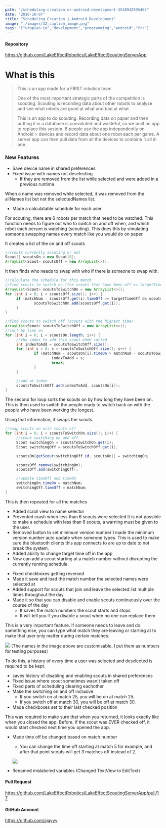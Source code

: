 ```yaml
---
path: "/scheduling-creation-or-android-development-1538942995465"
date: "2018-10-07"
title: "Scheduling Creation | Android Development"
image: "./images/32_caption_image.png"
tags: '["utopian-io","development","programming","android","frc"]'
---
```


#### Repository
https://github.com/LakeEffectRobotics/LakeEffectScoutingServerApp

# What is this
> This is an app made for a FIRST robotics team.
> 
>
> One of the most important strategic parts of the competition is scouting. Scouting is recording data about other robots to analyse and see what robots are good at what and bad at what.
> 
>
> This is an app to do scouting. Recording data on paper and then putting it in a database is convoluted and wasteful, so we built an app to replace this system. 6 people use the app independently on Android > devices and record data about one robot each per game. A server app can then pull data from all the devices to combine it all in one.

### New Features

* Save device name in shared preferences
* Fixed issue with names not deselecting
	* If they are removed from the list while selected and were added in a previous runtime

When a name was removed while selected, it was removed from the allNames list but not the 
selectedNames list.

* Made a calculatable schedule for each user

For scouting, there are 6 robots per match that need to be watched. This function needs to figure out who to switch on and off when, and which robot each person is watching (scouting). This does this by simulating someone swapping names every match like you would do on paper.

It creates a list of the on and off scouts
```java
//scouts currently scouting or not
Scout[] scoutsOn = new Scout[6];
ArrayList<Scout> scoutsOff = new ArrayList<>();
```

It then finds who needs to swap with who if there is someone to swap with.
```java
//calculate the schedule for this match
//find scouts to switch on (the scouts that have been off >= targetTimeOff)
ArrayList<Scout> scoutsToSwitchOn = new ArrayList<>();
for (int i = 0; i < scoutsOff.size(); i++) {
	 if (matchNum - scoutsOff.get(i).timeOff >= targetTimeOff && scoutsToSwitchOn.size() < 6) {
			 scoutsToSwitchOn.add(scoutsOff.get(i));
	 }
}

//find scouts to switch off (scouts with the highest time)
ArrayList<Scout> scoutsToSwitchOff = new ArrayList<>();
//sort by time on
for (int i = 0; i < scoutsOn.length; i++) {
	 //the index to add this scout when sorted
	 int indexToAdd = scoutsToSwitchOff.size();
	 for (int s = 0; s < scoutsToSwitchOff.size(); s++) {
			 if (matchNum - scoutsOn[i].timeOn > matchNum - scoutsToSwitchOff.get(s).timeOn) {
					 indexToAdd = s;
					 break;
			 }
	 }

	 //add at index
	 scoutsToSwitchOff.add(indexToAdd, scoutsOn[i]);
}
```

The second for loop sorts the scouts on by how long they have been on. This is then used to switch the people ready to switch back on with the people who have been working the longest.

Using that information, it swaps the scouts.

```java
//swap scouts on with scouts off
for (int i = 0; i < scoutsToSwitchOn.size(); i++) {
	 //scout switching on and off
	 Scout switchingOn = scoutsToSwitchOn.get(i);
	 Scout switchingOff = scoutsToSwitchOff.get(i);

	 scoutsOn[getScout(switchingOff.id, scoutsOn)] = switchingOn;

	 scoutsOff.remove(switchingOn);
	 scoutsOff.add(switchingOff);

	 //update timeOff and timeOn
	 switchingOn.timeOn = matchNum;
	 switchingOff.timeOff = matchNum;
}
```

This is then repeated for all the matches


* Added scroll view to name selector
* Prevented crash when less than 6 scouts were selected
It is not possible to make a schedule with less than 6 scouts, a warning must be given to the user.
* Removed button to set minimum version number
I made the minimum version number auto update when someone types.
This is used to make sure the bluetooth clients this app connects to are up to date to not break the system.
* Added ability to change target time off in the app
* Now can add a scout starting at a match number without disrupting the currently running schedule.
- Fixed checkboxes getting reversed
- Made it save and load the match number the selected names were selected at
- Added support for scouts that join and leave the selected list multiple times throughout the day
- Made it so that you can disable and enable scouts continuously over the course of the day
    - It saves the match numbers the scout starts and stops
    - It will tell you if you disable a scout when no one can replace them

This is a very important feature. If someone needs to leave and do something else, you can type what match they are leaving or starting at to make that user only matter during certain matches.

![](./images/image.png)
(The names in the image above are customisable, I put them as numbers for testing purposes)

To do this, a history of every time a user was selected and deselected is required to be kept.

* saves history of disabling and enabling scouts in shared preferences
* Fixed issue where scout sometimes wasn't taken off
* Fixed parts of scheduling clearing eachother
* Make the switching on and off inclusive
	* If you switch on at match 25, you will be on at match 25.
	* If you switch off at match 30, you will be off at match 30. 
* Made checkboxes set to their last checked position

This was required to make sure that when you returned, it looks exactly like when you closed the app. Before, if the scout was EVER checked off, it would start checked next time you opened the app.

* Made time off be changed based on match number
    * You can change the time off starting at match 5 for example, and after that point scouts will get 3 matches off instead of 2.

  ![](./images/image.png)

* Renamed mislabeled variables (Changed TextView to EditText)

#### Pull Request
https://github.com/LakeEffectRobotics/LakeEffectScoutingServerApp/pull/17

#### GitHub Account
https://github.com/ajayyy